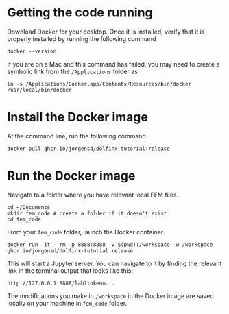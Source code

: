 # Getting the code running
Download Docker for your desktop. Once it is installed, verify that it is properly installed by running the following command
```
docker --version
```
If you are on a Mac and this command has failed, you may need to create a symbolic link from the `/Applications` folder as
```
ln -s /Applications/Docker.app/Contents/Resources/bin/docker /usr/local/bin/docker
```
# Install the Docker image
At the command line, run the following command
```
docker pull ghcr.io/jorgensd/dolfinx-tutorial:release
```
# Run the Docker image
Navigate to a folder where you have relevant local FEM files.
```
cd ~/Documents
mkdir fem_code # create a folder if it doesn't exist
cd fem_code
```
From your `fem_code` folder, launch the Docker container.
```
docker run -it --rm -p 8888:8888 -v $(pwd):/workspace -w /workspace ghcr.io/jorgensd/dolfinx-tutorial:release
```
This will start a Jupyter server. You can navigate to it by finding the relevant link in the terminal output that looks like this:
```
http://127.0.0.1:8888/lab?token=...
```
The modifications you make in `/workspace` in the Docker image are saved locally on your machine in `fem_code` folder.
